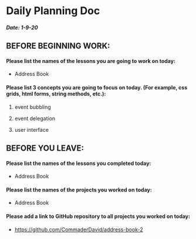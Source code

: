 # Daily Planning Doc

##### Date: 1-9-20

## BEFORE BEGINNING WORK:


#### Please list the names of the lessons you are going to work on today:

* Address Book



#### Please list 3 concepts you are going to focus on today. (For example, css grids, html forms, string methods, etc.):

1. event bubbling

2. event delegation

3. user interface


## BEFORE YOU LEAVE:


#### Please list the names of the lessons you completed today:

* Address Book

#### Please list the names of the projects you worked on today:

* Address Book

#### Please add a link to GitHub repository to all projects you worked on today:

* https://github.com/CommaderDavid/address-book-2
